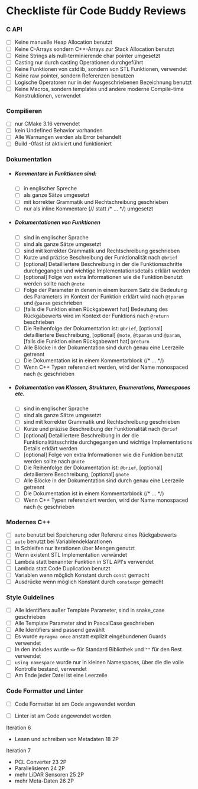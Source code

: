 # Checkliste für Code Buddy Reviews

### C API
- [ ] Keine manuelle Heap Allocation benutzt
- [ ] Keine C-Arrays sondern C++-Arrays zur Stack Allocation benutzt
- [ ] Keine Strings als null-terminierende char pointer umgesetzt
- [ ] Casting nur durch casting Operationen durchgeführt
- [ ] Keine Funktionen von cstdlib, sondern von STL Funktionen, verwendet
- [ ] Keine raw pointer, sondern Referenzen benutzen
- [ ] Logische Operatoren nur in der Ausgeschriebenen Bezeichnung benutzt
- [ ] Keine Macros, sondern templates und andere moderne Compile-time Konstruktionen, verwendet

### Compilieren
- [ ] nur CMake 3.16 verwendet
- [ ] kein Undefined Behavior vorhanden
- [ ] Alle Warnungen werden als Error behandelt
- [ ] Build -0fast ist aktiviert und funktioniert

### Dokumentation
- ##### Kommentare in Funktionen sind: 
	- [ ] in englischer Spreche 
	- [ ] als ganze Sätze umgesetzt
	- [ ] mit korrekter Grammatik und Rechtschreibung geschrieben
	- [ ] nur als inline Kommentare (// statt /* ... \*/) umgesetzt
- ##### Dokumentationen von Funktionen 
	- [ ] sind in englischer Sprache
	- [ ] sind als ganze Sätze umgesetzt
	- [ ] sind mit korrekter Grammatik und Rechtschreibung geschrieben
	- [ ] Kurze und präzise Beschreibung der Funktionalität nach `@brief` 
	- [ ] \[optional] Detailliertere Beschreibung in der die Funktionsschritte durchgegangen und wichtige Implementationsdetails erklärt werden
	- [ ] \[optional] Folge von extra Informationen wie die Funktion benutzt werden sollte nach `@note` 
	- [ ] Folge der Parameter in denen in einem kurzem Satz die Bedeutung des Parameters im Kontext der Funktion erklärt wird nach `@tparam` und `@param` geschrieben
	- [ ] \[falls die Funktion einen Rückgabewert hat] Bedeutung des Rückgabewerts wird im Kontext der Funktions nach `@return` beschrieben 
	- [ ] Die Reihenfolge der Dokumentation ist: `@brief`, \[optional] detailliertere Beschreibung, \[optional] `@note`, `@tparam` und `@param`, \[falls die Funktion einen Rückgabewert hat] `@return`
	- [ ] Alle Blöcke in der Dokumentation sind durch genau eine Leerzeile getrennt
	- [ ] Die Dokumentation ist in einem Kommentarblock (/* ... \*/)
	- [ ] Wenn C++ Typen referenziert werden, wird der Name monospaced nach `@c` geschrieben
- ##### Dokumentation von Klassen, Strukturen, Enumerations, Namespaces etc.
	- [ ] sind in englischer Sprache
	- [ ] sind als ganze Sätze umgesetzt
	- [ ] sind mit korrekter Grammatik und Rechtschreibung geschrieben
	- [ ] Kurze und präzise Beschreibung der Funktionalität nach `@brief` 
	- [ ] \[optional] Detailliertere Beschreibung in der die Funktionalitätsschritte durchgegangen und wichtige Implementations Details erklärt werden
	- [ ] \[optional] Folge von extra Informationen wie die Funktion benutzt werden sollte nach `@note` 
	- [ ] Die Reihenfolge der Dokumentation ist: `@brief`, \[optional] detailiertere Beschreibung, \[optional] `@note`
	- [ ] Alle Blöcke in der Dokumentation sind durch genau eine Leerzeile getrennt
	- [ ] Die Dokumentation ist in einem Kommentarblock (/* ... \*/)
	- [ ] Wenn C++ Typen referenziert werden, wird der Name monospaced nach `@c` geschrieben

### Modernes C++
- [ ] `auto` benutzt bei Speicherung oder Referenz eines Rückgabewerts
- [ ] `auto` benutzt bei Variablendeklarationen
- [ ] In Schleifen nur Iterationen über Mengen genutzt
- [ ] Wenn existent STL Implementation verwändet
- [ ] Lambda statt benannter Funktion in STL API's verwendet
- [ ] Lambda statt Code Duplication benutzt
- [ ] Variablen wenn möglich Konstant durch `const` gemacht
- [ ] Ausdrücke wenn möglich Konstant durch `constexpr` gemacht

### Style Guidelines
- [ ] Alle Identifiers außer Template Parameter, sind in snake_case geschrieben
- [ ] Alle Template Parameter sind in PascalCase geschrieben
- [ ] Alle Identifiers sind passend gewählt
- [ ] Es wurde `#pragma once` anstatt explizit eingebundenen Guards verwendet
- [ ] In den includes wurde `<>` für Standard Bibliothek und `""` für den Rest verwendet 
- [ ] `using namespace` wurde nur in kleinen Namespaces, über die die volle Kontrolle bestand, verwendet
- [ ] Am Ende jeder Datei ist eine Leerzeile

### Code Formatter und Linter
- [ ] Code Formatter ist am Code angewendet worden
- [ ] Linter ist am Code angewendet worden





Iteration 6
- Lesen und schreiben von Metadaten 18 2P

Iteration 7
- PCL Converter 23 2P
- Parallelisieren 24 2P
- mehr LiDAR Sensoren 25 2P
- mehr Meta-Daten 26 2P